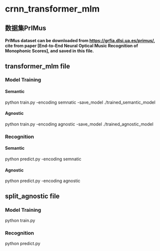 # crnn_transformer_mlm

## 数据集PrIMus
#### PrIMus dataset can be downloaded from <https://grfia.dlsi.ua.es/primus/>, cite from paper [End-to-End Neural Optical Music Recognition of Monophonic Scores], and saved in this file.

## transformer_mlm file

### Model Training

#### Semantic
python train.py -encoding semnatic -save_model ./trained_semantic_model

#### Agnostic
python train.py -encoding agnostic -save_model ./trained_agnostic_model

### Recognition

#### Semantic
python predict.py -encoding semnatic

#### Agnostic
python predict.py -encoding agnostic


## split_agnostic file

### Model Training
python train.py

### Recognition
python predict.py
